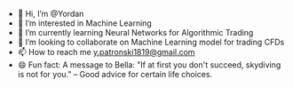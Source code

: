 - 👋 Hi, I’m @Yordan
- 👀 I’m interested in Machine Learning
- 🌱 I’m currently learning Neural Networks for Algorithmic Trading
- 💞️ I’m looking to collaborate on Machine Learning model for trading CFDs
- 📫 How to reach me y.patronski1819@gmail.com
- 😄 Fun fact: A message to Bella: "If at first you don't succeed, skydiving is not for you." – Good advice for certain life choices.

<!---
YordanPat/YordanPat is a ✨ special ✨ repository because its `README.md` (this file) appears on your GitHub profile.
You can click the Preview link to take a look at your changes.
--->
